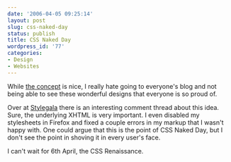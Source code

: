 ```yaml
---
date: '2006-04-05 09:25:14'
layout: post
slug: css-naked-day
status: publish
title: CSS Naked Day
wordpress_id: '77'
categories:
- Design
- Websites
---
```


While [the concept](http://naked.dustindiaz.com/) is nice, I really hate going to everyone's blog and not being able to see these wonderful designs that everyone is so proud of.

Over at [Stylegala](http://www.stylegala.com/news/public200604/1617.htm) there is an interesting comment thread about this idea.  Sure, the underlying XHTML is very important.  I even disabled my stylesheets in Firefox and fixed a couple errors in my markup that I wasn't happy with. One could argue that this is the point of CSS Naked Day, but I don't see the point in shoving it in every user's face.

I can't wait for 6th April, the CSS Renaissance.
